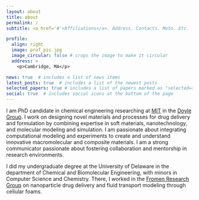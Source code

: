 ```yaml
---
layout: about
title: about
permalink: /
subtitle: <a href='#'>Affiliations</a>. Address. Contacts. Moto. Etc.

profile:
  align: right
  image: prof_pic.jpg
  image_circular: false # crops the image to make it circular
  address: >
    <p>Cambridge, MA</p>

news: true  # includes a list of news items
latest_posts: true  # includes a list of the newest posts
selected_papers: true # includes a list of papers marked as "selected={true}"
social: true  # includes social icons at the bottom of the page
---
```


I am PhD candidate in chemical engineering researching at [MIT](https://cheme.mit.edu/) in the [Doyle Group](https://doylegroup.mit.edu/). I work on designing novel materials and processes for drug delivery and formulation by combining expertise in soft materials, nanotechnology, and molecular modeling and simulation. I am passionate about integrating computational modeling and experiments to create and understand innovative macromolecular and composite materials. I am a strong communicator passionate about fostering collaboration and mentorship in research environments.

I did my undergraduate degree at the University of Delaware in the department of Chemical and Biomolecular Engineering, with minors in Computer Science and Chemistry. There, I worked in the [Fromen Research Group](https://sites.udel.edu/cfromen/research/) on nanoparticle drug delivery and fluid transport modeling through cellular foams. 
